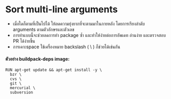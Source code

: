 # Sort multi-line arguments

- เมื่อใดก็ตามที่เป็นไปได้ ให้ลดความยุ่งยากที่จะตามมาในภายหลัง โดยการเรียงลำดับ arguments ตามตัวอักษรและตัวเลข
- การทำแบบนี้จะช่วยลดการทำ package ซ้ำ และทำให้ง่่ายต่อการอัพเดท อ่านง่าย และตรวจสอบ PR ได้ง่ายขึ้น
- การเคาะspace ใช้เครื่องหมาย backslash ( \ ) ก็ช่วยได้เช่นกัน

#### ตัวอย่าง buildpack-deps image:

```
RUN apt-get update && apt-get install -y \
  bzr \
  cvs \
  git \
  mercurial \
  subversion
```
